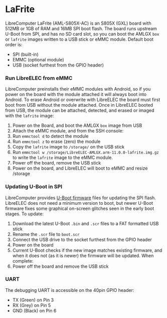 # LaFrite

LibreComputer LaFrite (AML-S805X-AC) is an S805X (GXL) board with 512MB or 1GB of RAM and 16MB SPI boot flash. The board runs upstream U-Boot from SPI, and has no SD card slot, so you can boot the AMLGX `box` or `lafrite` images written to a USB stick or eMMC module. Default boot order is:

* SPI (built-in)
* EMMC (optional module)
* USB (socket furthest from the GPIO header)

### Run LibreELEC from eMMC

LibreComputer preinstalls their eMMC modules with Android, so if you power on the board with the module attached it will always boot into Android. To erase Android or overwrite with LibreELEC the board must first boot from USB without the module attached. Once in LibreELEC booted from USB, the module can be attached, detected, and erased or imaged with the `lafrite` image:

1. Power on the Board, and boot the AMLGX `box` image from USB
2. Attach the eMMC module, and from the SSH console:
3. Run `emmctool d` to detect the module
4. Run `emmctool z` to erase (zero) the module
5. Copy the `lafrite` image to `/storage/` on the USB stick
6. Run `emmctool w /storage/LibreELEC-AMLGX.arm-11.0.0-lafrite.img.gz` to write the `lafrite` image to the eMMC module.
7. Power off the board, remove the USB stick
8. Power on the board, and LibreELEC will boot to eMMC and resize /storage

### Updating U-Boot in SPI

LibreComputer provides [U-Boot firmware](https://boot.libre.computer/release/aml-s805x-ac/) files for updating the SPI flash. LibreELEC does not need a minimum version to boot, but newer U-Boot firmware fixes some graphical on-screen glitches seen in the early boot stages. To update:

1. Download the latest U-Boot `.bin` and `.scr` files to a FAT formatted USB stick
2. Rename the `.scr` file to `boot.scr`
3. Connect the USB drive to the socket furthest from the GPIO header
4. Power on the board
5. Current U-Boot checks if the new image matches existing firmware, and when it does not (as it is newer) the firmware will be updated. When complete:
6. Power off the board and remove the USB stick

### UART

The debugging UART is accessible on the 40pin GPIO header:

* TX (Green) on Pin 3
* RX (Grey) on Pin 5
* GND (Black) on Pin 6

